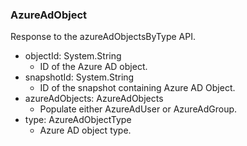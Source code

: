 ### AzureAdObject
Response to the azureAdObjectsByType API.

- objectId: System.String
  - ID of the Azure AD object.
- snapshotId: System.String
  - ID of the snapshot containing Azure AD Object.
- azureAdObjects: AzureAdObjects
  - Populate either AzureAdUser or AzureAdGroup.
- type: AzureAdObjectType
  - Azure AD object type.
